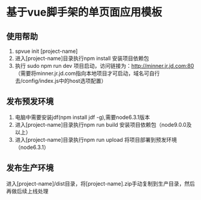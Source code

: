 # 基于vue脚手架的单页面应用模板

## 使用帮助
1. spvue init [project-name]
2. 进入[project-name]目录执行npm install 安装项目依赖包
3. 执行 sudo npm run dev 项目启动，访问链接为：http://minner.jr.jd.com:80 （需要将minner.jr.jd.com指向本地项目才可启动，域名可自行去/config/index.js中的host选项配置）

## 发布预发环境
1. 电脑中需要安装jdf(npm install jdf -g),需要node6.3.1版本
2. 进入[project-name]目录执行npm run build 安装项目依赖包（node9.0.0及以上）
3. 进入[project-name]目录执行npm run upload 将项目部署到预发环境（node6.3.1）

## 发布生产环境

进入[project-name]/dist目录，将[project-name].zip手动复制到生产目录，然后再做后续上线处理

